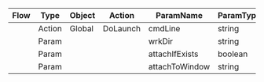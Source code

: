 | Flow | Type   | Object | Action   | ParamName      | ParamType | ParamValue |
| ---- | ------ | ------ | -------- | -------------- | --------- | ---------- |
|      | Action | Global | DoLaunch | cmdLine        | string    |            |
|      | Param  |        |          | wrkDir         | string    | .          |
|      | Param  |        |          | attachIfExists | boolean   | false      |
|      | Param  |        |          | attachToWindow | string    | null       |